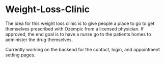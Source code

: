 # Weight-Loss-Clinic
The idea for this weight loss clinic is to give people a place to go to get themselves prescribed with Ozempic from a licensed physician. If approved, the end goal is to have a nurse go to the patients homes to administer the drug themselves. 

Currently working on the backend for the contact, login, and appointment setting pages. 
